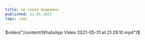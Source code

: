 ```yaml
---
title: ни слова Андрейке
published: 31.05.2021
tags: сэкс
---
```

$video("/content/WhatsApp Video 2021-05-31 at 21.29.10.mp4")$
